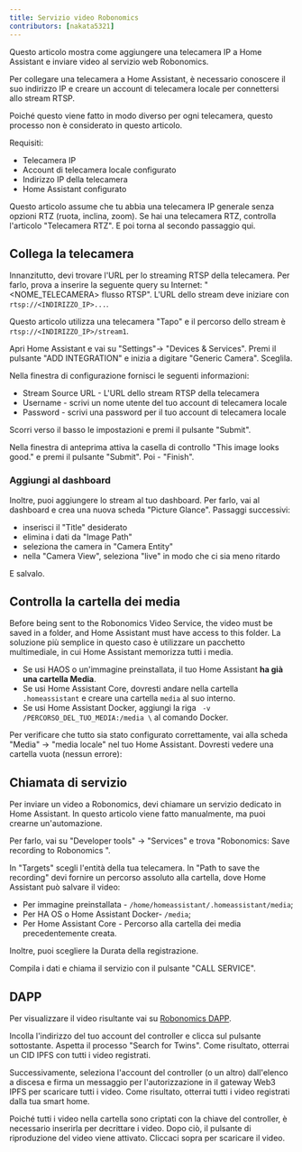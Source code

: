 ```yaml
---
title: Servizio video Robonomics
contributors: [nakata5321]
---
```


Questo articolo mostra come aggiungere una telecamera IP a Home Assistant e inviare video al servizio web Robonomics.

Per collegare una telecamera a Home Assistant, è necessario conoscere il suo indirizzo IP e creare un account di telecamera locale per connettersi allo stream RTSP.

<robo-wiki-note type="warning">
Poiché questo viene fatto in modo diverso per ogni telecamera, questo processo non è considerato in questo articolo.
</robo-wiki-note>

Requisiti:
- Telecamera IP
- Account di telecamera locale configurato
- Indirizzo IP della telecamera
- Home Assistant configurato

<robo-wiki-note type="note">

Questo articolo assume che tu abbia una telecamera IP generale senza opzioni RTZ (ruota, inclina, zoom). 
Se hai una telecamera RTZ, controlla l'articolo "Telecamera RTZ". E poi torna al secondo passaggio qui.

</robo-wiki-note>

## Collega la telecamera

Innanzitutto, devi trovare l'URL per lo streaming RTSP della telecamera.
Per farlo, prova a inserire la seguente query su Internet: "<NOME_TELECAMERA> flusso RTSP".
L'URL dello stream deve iniziare con `rtsp://<INDIRIZZO_IP>...`. 

Questo articolo utilizza una telecamera "Tapo" e il percorso dello stream è `rtsp://<INDIRIZZO_IP>/stream1`.

Apri Home Assistant e vai su "Settings"-> "Devices & Services". Premi il pulsante "ADD INTEGRATION" e
inizia a digitare "Generic Camera". Sceglila.

 <robo-wiki-picture src="home-assistant/generic.jpg" />

Nella finestra di configurazione fornisci le seguenti informazioni:
- Stream Source URL - L'URL dello stream RTSP della telecamera
- Username - scrivi un nome utente del tuo account di telecamera locale
- Password - scrivi una password per il tuo account di telecamera locale

<robo-wiki-picture src="home-assistant/genericconf.jpg" />

Scorri verso il basso le impostazioni e premi il pulsante "Submit".

Nella finestra di anteprima attiva la casella di controllo "This image looks good." e premi il pulsante "Submit". Poi - "Finish".

<robo-wiki-picture src="home-assistant/preview-camera.jpg" />

### Aggiungi al dashboard

Inoltre, puoi aggiungere lo stream al tuo dashboard. Per farlo, vai al dashboard e crea una nuova scheda 
"Picture Glance". Passaggi successivi:
- inserisci il "Title" desiderato
- elimina i dati da "Image Path"
- seleziona the camera in "Camera Entity"
- nella "Camera View", seleziona "live" in modo che ci sia meno ritardo

E salvalo.
<robo-wiki-picture src="home-assistant/camera_picture_glance.jpg" />

## Controlla la cartella dei media

Before being sent to the Robonomics Video Service, the video must be saved in a folder, and Home Assistant must have access to this folder. 
La soluzione più semplice in questo caso è utilizzare un pacchetto multimediale, in cui Home Assistant memorizza tutti i media.

- Se usi HAOS o un'immagine preinstallata, il tuo Home Assistant **ha già una cartella Media**.
- Se usi Home Assistant Core, dovresti andare nella cartella `.homeassistant` e creare una cartella `media` al suo interno.
- Se usi Home Assistant Docker, aggiungi la riga ` -v /PERCORSO_DEL_TUO_MEDIA:/media \` al comando Docker.

Per verificare che tutto sia stato configurato correttamente, vai alla scheda "Media" -> "media locale" nel tuo Home Assistant. 
Dovresti vedere una cartella vuota (nessun errore):

<robo-wiki-picture src="home-assistant/media-folder.jpg" />

## Chiamata di servizio

Per inviare un video a Robonomics, devi chiamare un servizio dedicato in Home Assistant. 
In questo articolo viene fatto manualmente, ma puoi crearne un'automazione.

Per farlo, vai su  "Developer tools" -> "Services" e trova "Robonomics: Save recording to Robonomics ".

<robo-wiki-picture src="home-assistant/robonomics-service.jpg" />

In "Targets" scegli l'entità della tua telecamera.
In "Path to save the recording" devi fornire un percorso assoluto alla cartella,
dove Home Assistant può salvare il video:
- Per immagine preinstallata - `/home/homeassistant/.homeassistant/media`;
- Per HA OS o Home Assistant Docker- `/media`;
- Per Home Assistant Core - Percorso alla cartella dei media precedentemente creata.

Inoltre, puoi scegliere la Durata della registrazione. 

Compila i dati e chiama il servizio con il pulsante "CALL SERVICE".

## DAPP

Per visualizzare il video risultante vai su [Robonomics DAPP](https://vol4tim.github.io/videostream/).

<robo-wiki-picture src="home-assistant/video-dapp.jpg" />

Incolla l'indirizzo del tuo account del controller e clicca sul pulsante sottostante. Aspetta il processo "Search for Twins". 
Come risultato, otterrai un CID IPFS con tutti i video registrati.

<robo-wiki-picture src="home-assistant/video-ipfs.jpg" />

Successivamente, seleziona l'account del controller (o un altro) dall'elenco a discesa e firma un messaggio per l'autorizzazione in
il gateway Web3 IPFS per scaricare tutti i video. Come risultato, otterrai tutti i video registrati dalla tua smart home.

<robo-wiki-picture src="home-assistant/show-videos.jpg" />

Poiché tutti i video nella cartella sono criptati con la chiave del controller, è necessario inserirla per decrittare i video.
Dopo ciò, il pulsante di riproduzione del video viene attivato. Cliccaci sopra per scaricare il video.

<robo-wiki-picture src="home-assistant/video-seed.jpg" />






